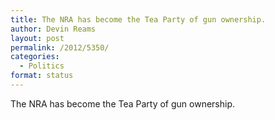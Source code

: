 ```yaml
---
title: The NRA has become the Tea Party of gun ownership.
author: Devin Reams
layout: post
permalink: /2012/5350/
categories:
  - Politics
format: status
---
```

The NRA has become the Tea Party of gun ownership.
